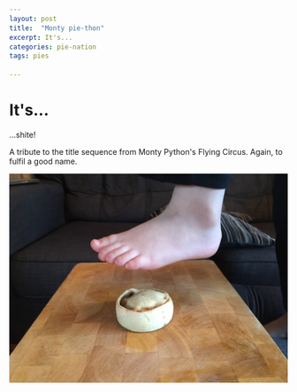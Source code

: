 ```yaml
---
layout: post
title:  "Monty pie-thon"
excerpt: It's...
categories: pie-nation
tags: pies

---
```


# It's...

...shite!

A tribute to the title sequence from Monty Python's Flying Circus.  Again, to fulfil a good name.

![Monty pie-thon](/assets/2015-06-21-monty-pie-thon.jpeg)